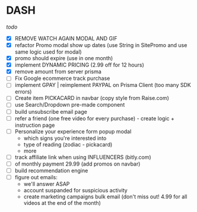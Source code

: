 # DASH

*todo*

- [x] REMOVE WATCH AGAIN MODAL AND GIF
- [x] refactor Promo modal show up dates (use String in SitePromo and use same logic used for modal)
- [x] promo should expire (use in one month)
- [x] implement DYNAMIC PRICING (2.99 off for 12 hours)
- [x] remove amount from server prisma
- [ ] Fix Google ecommerce track purchase
- [ ] implement GPAY | reimplement PAYPAL on Prisma Client (too many SDK errors)
- [ ] Create item PICKACARD in navbar (copy style from Raise.com)
- [ ] use Search/Dropdown pre-made component
- [ ] build unsubscribe email page
- [ ] refer a friend (one free video for every purchase) - create logic + instruction page
- [ ] Personalize your experience form popup modal
  - which signs you're interested into
  - type of reading (zodiac - pickacard)
  - more
- [ ] track affiliate link when using INFLUENCERS (bitly.com)
- [ ] of monthly payment 29.99 (add promos on navbar)
- [ ] build recommendation engine
- [ ] figure out emails: 
    - we'll answer ASAP
    - account suspanded for suspicious activity
    - create marketing campaigns bulk email (don't miss out! 4.99 for all videos at the end of the month)
